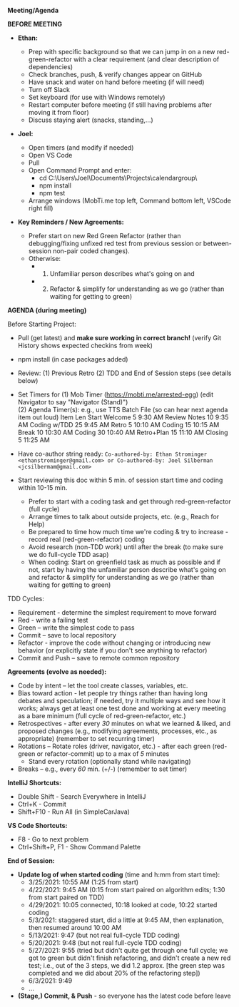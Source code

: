 **Meeting/Agenda**

**BEFORE MEETING**

- **Ethan:** 
  - Prep with specific background so that we can jump in on a new red-green-refactor with a clear requirement (and clear description of dependencies)
  - Check branches, push, & verify changes appear on GitHub
  - Have snack and water on hand before meeting (if will need)
  - Turn off Slack
  - Set keyboard (for use with Windows remotely)
  - Restart computer before meeting (if still having problems after moving it from floor)
  - Discuss staying alert (snacks, standing,...)

- **Joel:** 
  - Open timers (and modify if needed)
  - Open VS Code 
  - Pull
  - Open Command Prompt and enter:
    - cd C:\Users\Joel\Documents\Projects\calendargroup\
    - npm install
    - npm test
  - Arrange windows (MobTi.me top left, Command bottom left, VSCode right fill)

- **Key Reminders / New Agreements:**
  - Prefer start on new Red Green Refactor (rather than debugging/fixing unfixed red test from previous session or between-session non-pair coded changes). 
  - Otherwise:
    - 1. Unfamiliar person describes what's going on and
    - 2. Refactor & simplify for understanding as we go (rather than waiting for getting to green)

**AGENDA (during meeting)** 

Before Starting Project:

- Pull (get latest) and **make sure working in correct branch!** (verify Git History shows expected checkins from week)
- npm install (in case packages added)

- Review:
  (1) Previous Retro 
  (2) TDD and End of Session steps (see details below)

- Set Timers for
  (1) Mob Timer (https://mobti.me/arrested-egg) (edit Navigator to say "Navigator (Stand)")  
  (2) Agenda Timer(s): e.g., use TTS Batch File (so can hear next agenda item out loud)
          Item	       Len	 Start
          Welcome	      5	 9:30 AM
          Review Notes 10	 9:35 AM
          Coding w/TDD 25	 9:45 AM
          Retro	        5	10:10 AM
          Coding	     15	10:15 AM
          Break        10	10:30 AM
          Coding	     30	10:40 AM
          Retro+Plan   15	11:10 AM
          Closing	      5	11:25 AM

- Have co-author string ready:
        ``
        Co-authored-by: Ethan Strominger <ethanstrominger@gmail.com>
        or
        Co-authored-by: Joel Silberman <jcsilbermam@gmail.com>
        ``
- Start reviewing this doc within 5 min. of session start time and coding within 10-15 min.
  - Prefer to start with a coding task and get through red-green-refactor (full cycle)
  - Arrange times to talk about outside projects, etc. (e.g., Reach for Help)
  - Be prepared to time how much time we're coding & try to increase - record real 
    (red-green-refactor) coding
  - Avoid research (non-TDD work) until after the break (to make sure we do full-cycle TDD asap)
  - When coding: Start on greenfield task as much as possible and if not, start by having the unfamiliar person describe what's going on and refactor & simplify for understanding as we go (rather than waiting for getting to green)

TDD Cycles:

- Requirement - determine the simplest requirement to move forward
- Red - write a failing test
- Green – write the simplest code to pass
- Commit – save to local repository
- Refactor - improve the code without changing or introducing new behavior (or explicitly state if you don't see anything to refactor)
- Commit and Push – save to remote common repository

**Agreements (evolve as needed):**

- Code by intent – let the tool create classes, variables, etc.
- Bias toward action - let people try things rather than having long debates and speculation; if needed, try it multiple ways and see how it works; always get at least one test done and working at every meeting as a bare minimum (full cycle of red-green-refactor, etc.)
- Retrospectives - after every _30_ minutes on what we learned & liked, and proposed changes (e.g., modifying agreements, processes, etc., as appropriate) (remember to set recurring timer)
- Rotations
  – Rotate roles (driver, navigator, etc.) - after each green (red-green or refactor-commit) up to a max of _5_ minutes
  - Stand every rotation (optionally stand while navigating)
- Breaks – e.g., every _60_ min. (+/-) (remember to set timer)

**IntelliJ Shortcuts:**

- Double Shift - Search Everywhere in IntelliJ
- Ctrl+K - Commit
- Shift+F10 - Run All (in SimpleCarJava)

**VS Code Shortcuts:**

- F8 - Go to next problem
- Ctrl+Shift+P, F1 - Show Command Palette

**End of Session:**

- **Update log of when started coding** (time and h:mm from start time):
  - 3/25/2021: 10:55 AM (1:25 from start)
  - 4/22/2021: 9:45 AM (0:15 from start paired on algorithm edits; 1:30 from start paired on TDD) 
  - 4/29/2021: 10:05 connected, 10:18 looked at code, 10:22 started coding
  - 5/3/2021: staggered start, did a little at 9:45 AM, then explanation, then resumed around 10:00 AM
  - 5/13/2021: 9:47 (but not real full-cycle TDD coding)
  - 5/20/2021: 9:48 (but not real full-cycle TDD coding)
  - 5/27/2021: 9:55 (tried but didn't quite get through one full cycle; we got to green but didn't finish refactoring, and didn't create a new red test; i.e., out of the 3 steps, we did 1.2 approx. [the green step was completed and we did about 20% of the refactoring step])
  - 6/3/2021: 9:49 
  - ...
- **(Stage,) Commit, & Push** - so everyone has the latest code before leave

